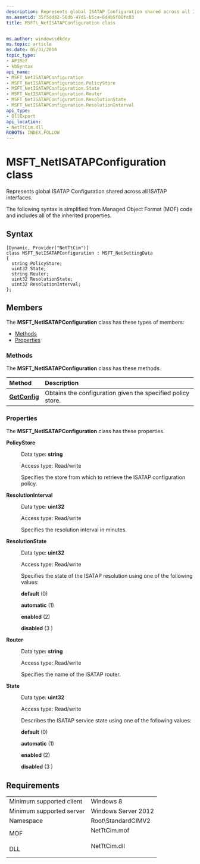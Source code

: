 ```yaml
---
description: Represents global ISATAP Configuration shared across all ISATAP interfaces.
ms.assetid: 35f5dd82-58db-47d1-b5ca-6d4b5f88fc03
title: MSFT\_NetISATAPConfiguration class


ms.author: windowssdkdev
ms.topic: article
ms.date: 05/31/2018
topic_type: 
- APIRef
- kbSyntax
api_name: 
- MSFT_NetISATAPConfiguration
- MSFT_NetISATAPConfiguration.PolicyStore
- MSFT_NetISATAPConfiguration.State
- MSFT_NetISATAPConfiguration.Router
- MSFT_NetISATAPConfiguration.ResolutionState
- MSFT_NetISATAPConfiguration.ResolutionInterval
api_type: 
- DllExport
api_location: 
- NetTtCim.dll
ROBOTS: INDEX,FOLLOW
---
```


# MSFT\_NetISATAPConfiguration class

Represents global ISATAP Configuration shared across all ISATAP interfaces.

The following syntax is simplified from Managed Object Format (MOF) code and includes all of the inherited properties.

## Syntax

``` syntax
[Dynamic, Provider("NetTtCim")]
class MSFT_NetISATAPConfiguration : MSFT_NetSettingData
{
  string PolicyStore;
  uint32 State;
  string Router;
  uint32 ResolutionState;
  uint32 ResolutionInterval;
};
```

## Members

The **MSFT\_NetISATAPConfiguration** class has these types of members:

-   [Methods](#methods)
-   [Properties](#properties)

### Methods

The **MSFT\_NetISATAPConfiguration** class has these methods.



| Method                                                                       | Description                                                            |
|:-----------------------------------------------------------------------------|:-----------------------------------------------------------------------|
| [**GetConfig**](/previous-versions/windows/desktop/raserverpsprov/getconfigurationversion-ps-remoteaccesslocal) | Obtains the configuration given the specified policy store.<br/> |



 

### Properties

The **MSFT\_NetISATAPConfiguration** class has these properties.

<dl> <dt>

**PolicyStore**
</dt> <dd> <dl> <dt>

Data type: **string**
</dt> <dt>

Access type: Read/write
</dt> </dl>

Specifies the store from which to retrieve the ISATAP configuration policy.

</dd> <dt>

**ResolutionInterval**
</dt> <dd> <dl> <dt>

Data type: **uint32**
</dt> <dt>

Access type: Read/write
</dt> </dl>

Specifies the resolution interval in minutes.

</dd> <dt>

**ResolutionState**
</dt> <dd> <dl> <dt>

Data type: **uint32**
</dt> <dt>

Access type: Read/write
</dt> </dl>

Specifies the state of the ISATAP resolution using one of the following values:

<dl> <dt>

<span id="default_"></span><span id="DEFAULT_"></span>**default** (0)
</dt> <dt>

<span id="automatic_"></span><span id="AUTOMATIC_"></span>**automatic** (1)
</dt> <dt>

<span id="enabled_"></span><span id="ENABLED_"></span>**enabled** (2)
</dt> <dt>

<span id="disabled_"></span><span id="DISABLED_"></span>**disabled** (3 )
</dt> </dl>

</dd> <dt>

**Router**
</dt> <dd> <dl> <dt>

Data type: **string**
</dt> <dt>

Access type: Read/write
</dt> </dl>

Specifies the name of the ISATAP router.

</dd> <dt>

**State**
</dt> <dd> <dl> <dt>

Data type: **uint32**
</dt> <dt>

Access type: Read/write
</dt> </dl>

Describes the ISATAP service state using one of the following values:

<dl> <dt>

<span id="default_"></span><span id="DEFAULT_"></span>**default** (0)
</dt> <dt>

<span id="automatic_"></span><span id="AUTOMATIC_"></span>**automatic** (1)
</dt> <dt>

<span id="enabled_"></span><span id="ENABLED_"></span>**enabled** (2)
</dt> <dt>

<span id="disabled_"></span><span id="DISABLED_"></span>**disabled** (3 )
</dt> </dl>

</dd> </dl>

## Requirements



|                                     |                                                                                         |
|-------------------------------------|-----------------------------------------------------------------------------------------|
| Minimum supported client<br/> | Windows 8<br/>                                                                    |
| Minimum supported server<br/> | Windows Server 2012<br/>                                                          |
| Namespace<br/>                | Root\\StandardCIMV2<br/>                                                          |
| MOF<br/>                      | <dl> <dt>NetTtCim.mof</dt> </dl> |
| DLL<br/>                      | <dl> <dt>NetTtCim.dll</dt> </dl> |



 


